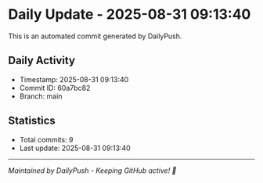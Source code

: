 # Daily Update - 2025-08-31 09:13:40

This is an automated commit generated by DailyPush.

## Daily Activity
- Timestamp: 2025-08-31 09:13:40
- Commit ID: 60a7bc82
- Branch: main

## Statistics
- Total commits: 9
- Last update: 2025-08-31 09:13:40

---
*Maintained by DailyPush - Keeping GitHub active! 🚀*
